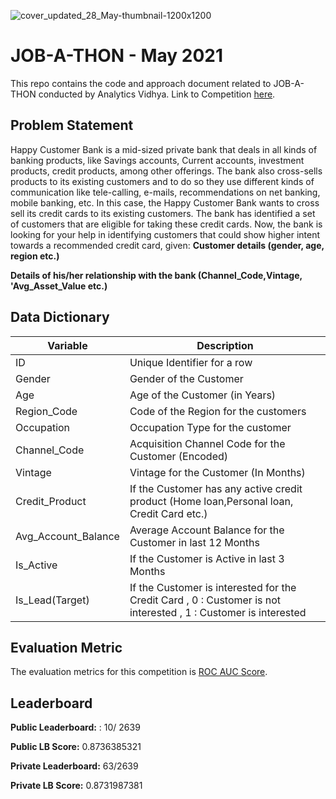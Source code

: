 ![cover_updated_28_May-thumbnail-1200x1200](https://user-images.githubusercontent.com/25604111/120116096-12d9e800-c1a4-11eb-954d-09c211aa5dc3.png)


# JOB-A-THON - May 2021
This repo contains the code and approach document related to JOB-A-THON conducted by Analytics Vidhya.
Link to Competition [here](https://datahack.analyticsvidhya.com/contest/job-a-thon-2/?utm_source=datahack&utm_medium=Navbar&utm_campaign=Jobathon).

## Problem Statement
Happy Customer Bank is a mid-sized private bank that deals in all kinds of banking products, like Savings accounts, Current accounts, investment products, credit products, among other offerings. The bank also cross-sells products to its existing customers and to do so they use different kinds of communication like tele-calling, e-mails, recommendations on net banking, mobile banking, etc. In this case, the Happy Customer Bank wants to cross sell its credit cards to its existing customers. The bank has identified a set of customers that are eligible for taking these credit cards.
Now, the bank is looking for your help in identifying customers that could show higher intent towards a recommended credit card, given:
**Customer details (gender, age, region etc.)**

**Details of his/her relationship with the bank (Channel_Code,Vintage, 'Avg_Asset_Value etc.)**

## Data Dictionary

| __Variable__ | __Description__ |
|-------------|------------|
| ID          | Unique Identifier for a row     |
| Gender         | Gender of the Customer |
| Age | Age of the Customer (in Years) |
| Region_Code | Code of the Region for the customers |
| Occupation | Occupation Type for the customer |
| Channel_Code | Acquisition Channel Code for the Customer  (Encoded) |
| Vintage | Vintage for the Customer (In Months) |
| Credit_Product | If the Customer has any active credit product (Home loan,Personal loan, Credit Card etc.) |
| Avg_Account_Balance | Average Account Balance for the Customer in last 12 Months |
| Is_Active | If the Customer is Active in last 3 Months |
| Is_Lead(Target) | If the Customer is interested for the Credit Card , 0 : Customer is not interested , 1 : Customer is interested |

## Evaluation Metric
The evaluation metrics for this competition is [ROC AUC Score](http://scikit-learn.org/stable/modules/generated/sklearn.metrics.roc_auc_score.html).

## Leaderboard
**Public Leaderboard:** : 10/ 2639

**Public LB Score:** 0.8736385321

**Private Leaderboard:** 63/2639

**Private LB Score:** 0.8731987381

